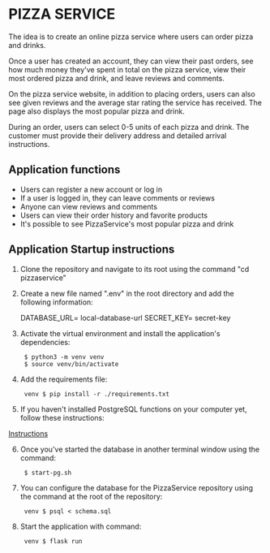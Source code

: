 # PIZZA SERVICE

The idea is to create an online pizza service where users can order pizza and drinks.

Once a user has created an account, they can view their past orders, see how much money they've spent in total on the pizza service, view their most ordered pizza and drink, and leave reviews and comments.

On the pizza service website, in addition to placing orders, users can also see given reviews and the average star rating the service has received. The page also displays the most popular pizza and drink.

During an order, users can select 0-5 units of each pizza and drink. The customer must provide their delivery address and detailed arrival instructions.


## Application functions

- Users can register a new account or log in
- If a user is logged in, they can leave comments or reviews
- Anyone can view reviews and comments
- Users can view their order history and favorite products
- It's possible to see PizzaService's most popular pizza and drink

## Application Startup instructions

1. Clone the repository and navigate to its root using the command "cd pizzaservice"

2. Create a new file named ".env" in the root directory and add the following information:

    DATABASE_URL= local-database-url
    SECRET_KEY= secret-key

3. Activate the virtual environment and install the application's dependencies:

        $ python3 -m venv venv
        $ source venv/bin/activate

4. Add the requirements file:
        
        venv $ pip install -r ./requirements.txt

5. If you haven't installed PostgreSQL functions on your computer yet, follow these instructions:

[Instructions](https://github.com/hy-tsoha/local-pg)

6. Once you've started the database in another terminal window using the command:

        $ start-pg.sh

7. You can configure the database for the PizzaService repository using the command at the root of the repository:

        venv $ psql < schema.sql

8. Start the application with command:

        venv $ flask run
